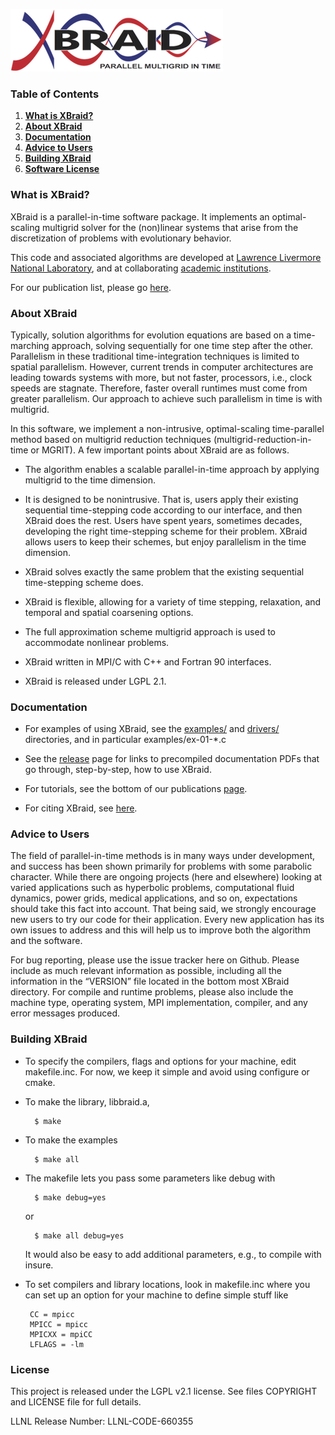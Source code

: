 <!--
  - Copyright (c) 2013, Lawrence Livermore National Security, LLC. 
  - Produced at the Lawrence Livermore National Laboratory. Written by 
  - Jacob Schroder, Rob Falgout, Tzanio Kolev, Ulrike Yang, Veselin 
  - Dobrev, et al. LLNL-CODE-660355. All rights reserved.
  - 
  - This file is part of XBraid. For support, post issues to the XBraid Github page.
  - 
  - This program is free software; you can redistribute it and/or modify it under
  - the terms of the GNU General Public License (as published by the Free Software
  - Foundation) version 2.1 dated February 1999.
  - 
  - This program is distributed in the hope that it will be useful, but WITHOUT ANY
  - WARRANTY; without even the IMPLIED WARRANTY OF MERCHANTABILITY or FITNESS FOR A
  - PARTICULAR PURPOSE. See the terms and conditions of the GNU General Public
  - License for more details.
  - 
  - You should have received a copy of the GNU Lesser General Public License along
  - with this program; if not, write to the Free Software Foundation, Inc., 59
  - Temple Place, Suite 330, Boston, MA 02111-1307 USA
 -->

![](docs/img/logo_with_subtext_2_inch.png)

### Table of Contents
1. **<a href="#WhatIsBraid">What is XBraid?</a>**  
1. **<a href="#AboutXBraid">About XBraid</a>**  
1. **<a href="#Docs">Documentation</a>**  
1. **<a href="#UserAdvice">Advice to Users</a>**  
1. **<a href="#BuildingXBraid">Building XBraid</a>**  
1. **<a href="#License">Software License</a>**  


<a name="WhatIsBraid"></a> 
### What is XBraid?

XBraid is a parallel-in-time software package.  It implements an
optimal-scaling multigrid solver for the (non)linear systems that arise from
the discretization of problems with evolutionary behavior. 

This code and associated algorithms are developed at [Lawrence Livermore
National Laboratory](https://computation.llnl.gov/projects/parallel-time-integration-multigrid/),
and at collaborating [academic institutions](https://github.com/XBraid/xbraid/wiki/Team). 

For our publication list, please go [here](https://github.com/XBraid/xbraid/wiki/Project-Publications).


<a name="AboutXBraid"></a> 
### About XBraid

Typically, solution algorithms for evolution equations are based on a
time-marching approach, solving sequentially for one time step after the other.
Parallelism in these traditional time-integration techniques is limited to
spatial parallelism.  However, current trends in computer architectures are
leading towards systems with more, but not faster, processors, i.e., clock
speeds are stagnate.  Therefore, faster overall runtimes must come from greater
parallelism. Our approach to achieve such parallelism in time is with multigrid.

In this software, we implement a non-intrusive, optimal-scaling time-parallel
method based on multigrid reduction techniques (multigrid-reduction-in-time or
MGRIT).  A few important points about XBraid are as follows.

- The algorithm enables a scalable parallel-in-time approach by applying multigrid to the time dimension.

- It is designed to be nonintrusive. That is, users apply their existing
  sequential time-stepping code according to our interface, and then XBraid
  does the rest. Users have spent years, sometimes decades, developing the
  right time-stepping scheme for their problem. XBraid allows users to keep
  their schemes, but enjoy parallelism in the time dimension.

- XBraid solves exactly the same problem that the existing sequential
  time-stepping scheme does.

- XBraid is flexible, allowing for a variety of time stepping, relaxation, and
  temporal and spatial coarsening options.

- The full approximation scheme multigrid approach is used to accommodate
  nonlinear problems.

- XBraid written in MPI/C with C++ and Fortran 90 interfaces.

- XBraid is released under LGPL 2.1.


<a name="Docs"></a> 
### Documentation

- For examples of using XBraid, see the
  [examples/](https://github.com/XBraid/xbraid/tree/master/examples) and
  [drivers/](https://github.com/XBraid/xbraid/tree/master/drivers) directories,
  and in particular examples/ex-01-*.c

- See the [release](https://github.com/XBraid/xbraid/releases) page for links
  to precompiled documentation PDFs that go through, step-by-step, how to use
  XBraid.

- For tutorials, see the bottom of our publications 
[page](https://github.com/XBraid/xbraid/wiki/Project-Publications#Tutorials).

- For citing XBraid, see [here](https://github.com/XBraid/xbraid/wiki/Citing-XBraid).


<a name="UserAdvice"></a> 
### Advice to Users

The field of parallel-in-time methods is in many ways under development, and
success has been shown primarily for problems with some parabolic character.
While there are ongoing projects (here and elsewhere) looking at varied
applications such as hyperbolic problems, computational fluid dynamics, power
grids, medical applications, and so on, expectations should take this fact into
account.  That being said, we strongly encourage new users to try our code for
their application.  Every new application has its own issues to address and
this will help us to improve both the algorithm and the software.

For bug reporting, please use the issue tracker here on Github. Please include
as much relevant information as possible, including all the information in the
“VERSION” file located in the bottom most XBraid directory.  For compile and
runtime problems, please also include the machine type, operating system, MPI
implementation, compiler, and any error messages produced. 


<a name="BuildingXBraid"></a> 
### Building XBraid

-  To specify the compilers, flags and options for your machine, edit
   makefile.inc.  For now, we keep it simple and avoid using configure or
   cmake.

-  To make the library, libbraid.a,
   
         $ make

-  To make the examples
   
         $ make all

-  The makefile lets you pass some parameters like debug with 
   
         $ make debug=yes
   
   or
   
         $ make all debug=yes
   
   It would also be easy to add additional parameters, e.g., to compile with
   insure.  


- To set compilers and library locations, look in makefile.inc
  where you can set up an option for your machine to define simple
  stuff like

       CC = mpicc
       MPICC = mpicc
       MPICXX = mpiCC
       LFLAGS = -lm


<a name="License"></a> 
### License

This project is released under the LGPL v2.1 license. See files COPYRIGHT and
LICENSE file for full details.

LLNL Release Number: LLNL-CODE-660355

